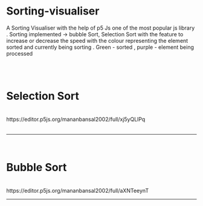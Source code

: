 # Sorting-visualiser
A Sorting Visualiser with the help of p5 Js one of the most popular js library . Sorting implemented -> bubble Sort, Selection Sort with the feature to increase or decrease the speed with the colour representing the element sorted and currently being sorting . Green - sorted , purple - element being processed


<br><br>
<h1>Selection Sort </h1>
  <br>
 https://editor.p5js.org/mananbansal2002/full/xj5yQLlPq
<br>
  <br>
  <hr>
  <br>
  <h1>Bubble Sort</h1>
  <br>
   https://editor.p5js.org/mananbansal2002/full/aXNTeeynT
   <br>
   <hr>
   <br>
